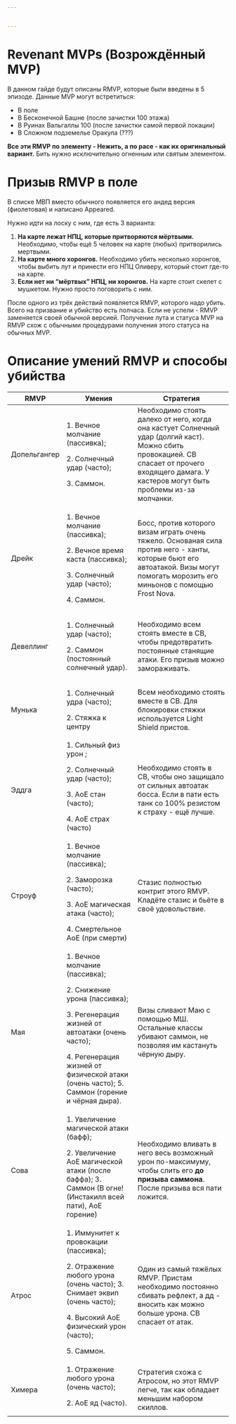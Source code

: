 ```yaml
---


---
```


<h1 id="revenant-mvps-возрождённый-mvp">Revenant MVPs (Возрождённый MVP)</h1>
<p>В данном гайде будут описаны RMVP, которые были введены в 5 эпизоде. Данные MVP могут встретиться:</p>
<ul>
<li>В поле</li>
<li>В Бесконечной Башне (после зачистки 100 этажа)</li>
<li>В Руинах Вальгаллы 100 (после зачистки самой первой локации)</li>
<li>В Сложном подземелье Оракула (???)</li>
</ul>
<p><strong>Все эти RMVP по элементу - Нежить, а по расе - как их оригинальный вариант.</strong> Бить нужно исключительно огненным или святым элементом.</p>
<h1 id="призыв-rmvp-в-поле">Призыв RMVP в поле</h1>
<p>В списке МВП вместо обычного появляется его андед версия (фиолетовая) и написано Appeared.</p>
<p>Нужно идти на лоску с ним, где есть 3 варианта:</p>
<ol>
<li><strong>На карте лежат НПЦ, которые притворяются мёртвыми.</strong> Необходимо, чтобы ещё 5 человек на карте (любых) притворились мертвыми.</li>
<li><strong>На карте много хоронгов.</strong> Необходимо убить несколько хоронгов, чтобы выбить лут и принести его НПЦ Оливеру, который стоит где-то на карте.</li>
<li><strong>Если нет ни “мёртвых” НПЦ, ни хоронгов.</strong> На карте стоит скелет с мушкетом. Нужно просто поговорить с ним.</li>
</ol>
<p>После одного из трёх действий появляется RMVP, которого надо убить. Всего на призвание и убийство есть полчаса. Если не успели - RMVP заменяется своей обычной версией. Получение лута и статуса MVP на RMVP схож с обычными процедурами получения этого статуса на обычных MVP.</p>
<h1 id="описание-умений-rmvp-и-способы-убийства">Описание умений RMVP и способы убийства</h1>

<table>
<thead>
<tr>
<th>RMVP</th>
<th>Умения</th>
<th>Стратегия</th>
</tr>
</thead>
<tbody>
<tr>
<td>Допельгангер</td>
<td><p>1. Вечное молчание (пассивка); <p>2. Солнечный удар (часто); <p>3. Саммон.</td>
<td>Необходимо стоять далеко от него, когда она кастует Солнечный удар (долгий каст). Можно сбить провокацией. СВ спасает от прочего входящего дамага. У кастеров могут быть проблемы из-за молчанки.</td>
</tr>
<tr>
<td>Дрейк</td>
<td><p>1. Вечное молчание (пассивка); <p>2. Вечное время каста (пассивка); <p>3. Солнечный удар (часто); <p>4. Саммон.</td>
<td>Босс, против которого визам играть очень тяжело. Основаная сила против него - ханты, которые бьют его автоатакой. Визы могут помогать морозить его миньонов с помощью Frost Nova.</td>
</tr>
<tr>
<td>Девеллинг</td>
<td><p>1. Солнечный удар (часто); <p>2. Саммон (постоянный солнечный удар).</td>
<td>Необходимо всем стоять вместе в СВ, чтобы предотвратить постоянные станящие атаки. Его призыв можно замораживать.</td>
</tr>
<tr>
<td>Мунька</td>
<td><p>1. Солнечный удра (часто); <p>2. Стяжка к центру</td>
<td>Всем необходимо стоять вместе в СВ. Для блокировки стяжки используется Light Shield пристов.</td>
</tr>
<tr>
<td>Эддга</td>
<td>1. Сильный физ урон ; <p>2. Солнечный удар (часто); <p>3. АоЕ стан (часто); <p>4. АоЕ страх (часто)</td>
<td>Необходимо стоять в СВ, чтобы оно защищало от сильных автоатак босса. Если в пати есть танк со 100% резистом к страху - ещё лучше.</td>
</tr>
<tr>
<td>Строуф</td>
<td>1. Вечное молчание (пассивка); <p>2. Заморозка (часто); <p>3. АоЕ магическая атака (часто); <p>4. Смертельное АоЕ (при смерти)</td>
<td>Стазис полностью контрит этого RMVP. Кладёте стазис и бьёте в своё удовольствие.</td>
</tr>
<tr>
<td>Мая</td>
<td>1. Вечное молчание (пассивка); <p>2. Снижение урона (пассивка); <p>3. Регенерация жизней от автоатаки (очень часто); <p>4. Регенерация жизней от физической атаки (очень часто); 5. Саммон (горение и чёрная дыра).</td>
<td>Визы сливают Маю с помощью МШ. Остальные классы убивают саммон, не позволяя им кастануть чёрную дыру.</td>
</tr>
<tr>
<td>Сова</td>
<td>1. Увеличение магической атаки (бафф); <p>2. Увеличение АоЕ магической атаки (после баффа); 3. Саммон (В огне! (Инстакилл всей пати), АоЕ горение)</td>
<td>Необходимо вливать в него весь возможный урон по-максимуму, чтобы слить его <strong>до призыва саммона</strong>. После призыва вся пати ложится.</td>
</tr>
<tr>
<td>Атрос</td>
<td>1. Иммунитет к провокации (пассивка); <p>2. Отражение любого урона (очень часто); 3. Снимает эквип (очень часто); <p>4. Высокий АоЕ физический урон (часто); <p>5. Саммон.</td>
<td>Один из самый тяжёлых RMVP. Пристам необходимо постоянно сбивать рефлект, а дд - вносить как можно больше урона. СВ спасает от атак.</td>
</tr>
<tr>
<td>Химера</td>
<td>1. Отражение любого урона (очень часто); <p>2. АоЕ яд (часто).</td>
<td>Стратегия схожа с Атросом, но этот RMVP легче, так как обладает меньшим набором скиллов.</td>
</tr>
</tbody>
</table>
